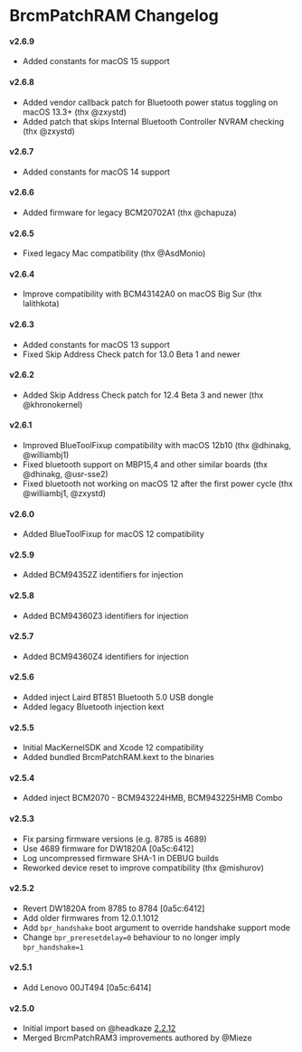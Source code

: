 BrcmPatchRAM Changelog
======================
#### v2.6.9
- Added constants for macOS 15 support

#### v2.6.8
- Added vendor callback patch for Bluetooth power status toggling on macOS 13.3+ (thx @zxystd)
- Added patch that skips Internal Bluetooth Controller NVRAM checking (thx @zxystd)

#### v2.6.7
- Added constants for macOS 14 support

#### v2.6.6
- Added firmware for legacy BCM20702A1 (thx @chapuza)

#### v2.6.5
- Fixed legacy Mac compatibility (thx @AsdMonio)

#### v2.6.4
- Improve compatibility with BCM43142A0 on macOS Big Sur (thx lalithkota)

#### v2.6.3
- Added constants for macOS 13 support
- Fixed Skip Address Check patch for 13.0 Beta 1 and newer

#### v2.6.2
- Added Skip Address Check patch for 12.4 Beta 3 and newer (thx @khronokernel)

#### v2.6.1
- Improved BlueToolFixup compatibility with macOS 12b10 (thx @dhinakg, @williambj1)
- Fixed bluetooth support on MBP15,4 and other similar boards (thx @dhinakg, @usr-sse2)
- Fixed bluetooth not working on macOS 12 after the first power cycle (thx @williambj1, @zxystd)

#### v2.6.0
- Added BlueToolFixup for macOS 12 compatibility

#### v2.5.9
- Added BCM94352Z identifiers for injection

#### v2.5.8
- Added BCM94360Z3 identifiers for injection

#### v2.5.7
- Added BCM94360Z4 identifiers for injection

#### v2.5.6
- Added inject Laird BT851 Bluetooth 5.0 USB dongle
- Added legacy Bluetooth injection kext

#### v2.5.5
- Initial MacKernelSDK and Xcode 12 compatibility
- Added bundled BrcmPatchRAM.kext to the binaries

#### v2.5.4
- Added inject BCM2070 - BCM943224HMB, BCM943225HMB Combo

#### v2.5.3
- Fix parsing firmware versions (e.g. 8785 is 4689)
- Use 4689 firmware for DW1820A [0a5c:6412]
- Log uncompressed firmware SHA-1 in DEBUG builds
- Reworked device reset to improve compatibility (thx @mishurov)

#### v2.5.2
- Revert DW1820A from 8785 to 8784 [0a5c:6412]
- Add older firmwares from 12.0.1.1012
- Add `bpr_handshake` boot argument to override handshake support mode
- Change `bpr_preresetdelay=0` behaviour to no longer imply `bpr_handshake=1`

#### v2.5.1
- Add Lenovo 00JT494 [0a5c:6414]

#### v2.5.0
- Initial import based on @headkaze [2.2.12](https://github.com/headkaze/OS-X-BrcmPatchRAM/releases)
- Merged BrcmPatchRAM3 improvements authored by @Mieze
